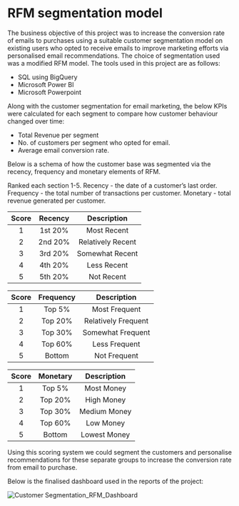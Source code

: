 # RFM segmentation model #
The business objective of this project was to increase the conversion rate of emails to purchases using a suitable customer segmentation model on existing users who opted to receive emails to improve marketing efforts via personalised email recommendations. The choice of segmentation used was a modified RFM model.
The tools used in this project are as follows:
* SQL using BigQuery
* Microsoft Power BI
* Microsoft Powerpoint

Along with the customer segmentation for email marketing, the below KPIs were calculated for each segment to compare how customer behaviour changed over time:
* Total Revenue per segment
* No. of customers per segment who opted for email.
* Average email conversion rate.

Below is a schema of how the customer base was segmented via the recency, frequency and monetary elements of RFM.

Ranked each section 1-5.
Recency - the date of a customer’s last order.
Frequency - the total number of transactions per customer.
Monetary - total revenue generated per customer.  

Score | Recency | Description
:---: | :---------: | :---------------------------:
  1   | 1st 20%  |  Most Recent
  2   | 2nd 20% |  Relatively Recent
  3   | 3rd 20% |  Somewhat Recent
  4   | 4th  20% |  Less Recent
  5   | 5th 20%  |  Not Recent
  

Score | Frequency | Description
:---: | :----------: | :---------------------------:
  1   | Top 5%    |  Most Frequent
  2   | Top  20% |  Relatively Frequent
  3   | Top 30% |  Somewhat Frequent
  4   | Top 60% |  Less Frequent
  5   | Bottom   |  Not Frequent
  

Score | Monetary | Description
:---: | :----------: | :---------------------------:
  1   | Top 5%    |  Most Money
  2   | Top  20% |  High Money
  3   | Top 30% |  Medium Money
  4   | Top 60% |  Low Money
  5   | Bottom   |  Lowest Money
  
  
Using this scoring system we could segment the customers and personalise recommendations for these separate groups to increase the conversion rate from email to purchase.

Below is the finalised dashboard used in the reports of the project:

![Customer Segmentation_RFM_Dashboard](https://github.com/SDevalpalli/Customer-Segmentation-RFM-Model/assets/ff95296bd9f6e7139d3b253b03128de427be57c3)
